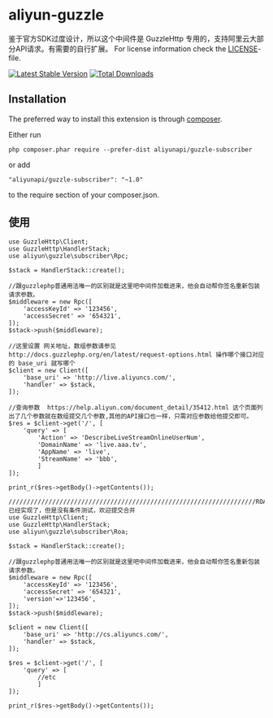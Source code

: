 # aliyun-guzzle

鉴于官方SDK过度设计，所以这个中间件是 GuzzleHttp 专用的，支持阿里云大部分API请求。有需要的自行扩展。
For license information check the [LICENSE](LICENSE)-file.

[![Latest Stable Version](https://poser.pugx.org/aliyunapi/guzzle-subscriber/v/stable.png)](https://packagist.org/packages/aliyunapi/guzzle-subscriber)
[![Total Downloads](https://poser.pugx.org/aliyunapi/guzzle-subscriber/downloads.png)](https://packagist.org/packages/aliyunapi/guzzle-subscriber)

Installation
------------

The preferred way to install this extension is through [composer](http://getcomposer.org/download/).

Either run

```
php composer.phar require --prefer-dist aliyunapi/guzzle-subscriber
```

or add

```
"aliyunapi/guzzle-subscriber": "~1.0"
```

to the require section of your composer.json.

使用
------------
````
use GuzzleHttp\Client;
use GuzzleHttp\HandlerStack;
use aliyun\guzzle\subscriber\Rpc;

$stack = HandlerStack::create();

//跟guzzlephp普通用法唯一的区别就是这里吧中间件加载进来，他会自动帮你签名重新包装请求参数。
$middleware = new Rpc([
    'accessKeyId' => '123456',
    'accessSecret' => '654321',
]);
$stack->push($middleware);

//这里设置 网关地址，数组参数请参见 http://docs.guzzlephp.org/en/latest/request-options.html 操作哪个接口对应的 base_uri 就写哪个
$client = new Client([
    'base_uri' => 'http://live.aliyuncs.com/',
    'handler' => $stack,
]);

//查询参数  https://help.aliyun.com/document_detail/35412.html 这个页面列出了几个参数就在数组提交几个参数,其他的API接口也一样，只需对应参数给他提交即可。
$res = $client->get('/', [
    'query' => [
        'Action' => 'DescribeLiveStreamOnlineUserNum',
        'DomainName' => 'live.aaa.tv',
        'AppName' => 'live',
        'StreamName' => 'bbb',
        ]
]);

print_r($res->getBody()->getContents());

////////////////////////////////////////////////////////////////////ROA已经实现了，但是没有条件测试，欢迎提交合并
use GuzzleHttp\Client;
use GuzzleHttp\HandlerStack;
use aliyun\guzzle\subscriber\Roa;

$stack = HandlerStack::create();

//跟guzzlephp普通用法唯一的区别就是这里吧中间件加载进来，他会自动帮你签名重新包装请求参数。
$middleware = new Rpc([
    'accessKeyId' => '123456',
    'accessSecret' => '654321',
    'version'=>'123456',
]);
$stack->push($middleware);

$client = new Client([
    'base_uri' => 'http://cs.aliyuncs.com/',
    'handler' => $stack,
]);

$res = $client->get('/', [
    'query' => [
        //etc
        ]
]);

print_r($res->getBody()->getContents());
````

